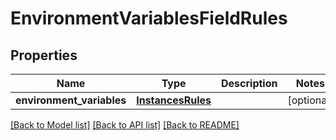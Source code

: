 # EnvironmentVariablesFieldRules

## Properties
Name | Type | Description | Notes
------------ | ------------- | ------------- | -------------
**environment_variables** | [**InstancesRules**](InstancesRules.md) |  | [optional] 

[[Back to Model list]](../README.md#documentation-for-models) [[Back to API list]](../README.md#documentation-for-api-endpoints) [[Back to README]](../README.md)

